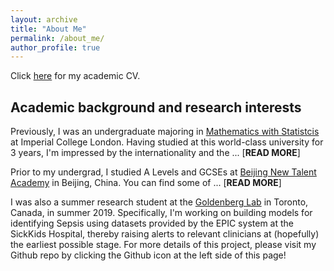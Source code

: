 ```yaml
---
layout: archive
title: "About Me"
permalink: /about_me/
author_profile: true
---
```

Click [here](http://XingLLiu.github.io/files/cv_academic.pdf) for my academic CV.

## Academic background and research interests

Previously, I was an undergraduate majoring in [Mathematics with Statistcis](https://www.imperial.ac.uk/study/ug/courses/mathematics-department/mathematics-with-statistics-bsc/) at Imperial College London. Having studied at this world-class university for 3 years, I'm impressed by the internationality and the ... [**READ MORE**]

Prior to my undergrad, I studied A Levels and GCSEs at [Beijing New Talent Academy](http://www.bjnewtalent.com/jianqiao/) in Beijing, China. You can find some of ... [**READ MORE**]

I was also a summer research student at the [Goldenberg Lab](http://goldenberglab.ca/) in Toronto, Canada, in summer 2019. Specifically, I'm working on building models for identifying Sepsis using datasets provided by the EPIC system at the SickKids Hospital, thereby raising alerts to relevant clinicians at (hopefully) the earliest possible stage. For more details of this project, please visit my Github repo by clicking the Github icon at the left side of this page!

